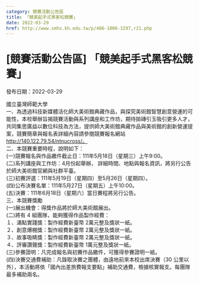 ```yaml
---
category: 競賽活動公告區
title: 「競美起手式黑客松競賽」
date: 2022-03-29
href: http://www.smhs.kh.edu.tw/p/406-1000-3297,r21.php
---
```


# [競賽活動公告區] 「競美起手式黑客松競賽」

發布日期：2022-03-29

國立臺灣師範大學  
一、為透過科技新媒體活化師大美術館典藏作品，與探究美術館智慧創意營運的可能性，本校舉辦旨揭競賽活動與系列講座和工作坊，期待拋磚引玉吸引更多人才，共同集思廣益以數位科技為方法，提供師大美術館典藏作品與美術館的創新營運提案，競賽簡章與報名表詳細內容請參閱競賽報名網站 http://140.122.79.54/ntnucross/。  
二、本競賽重要時程，說明如下：  
(一)競賽報名與作品繳件截止日：111年5月18日（星期三）上午9:00。  
(二)系列講座與工作坊：4月份起舉辦， 詳細時間、地點與報名資訊，將另行公告於師大美術館官網與社群平臺。  
(三)初賽評選：111年5月19日（星期四）至5月26日（星期四）。  
(四)公布決賽名單：111年5月27日（星期五）上午10:00。  
(五)決賽：111年6月18日（星期六）當日賽程將另行公告。  
三、本競賽獎勵  
(一)展出機會：得獎作品將於師大美術館展出。  
(二)將有 4 組團隊，能夠獲得作品製作經費：  
１、滿點實踐獎：製作經費新臺幣 2萬元整及獎狀一紙。  
２、創意爆棚獎：製作經費新臺幣 2萬元整及獎狀一紙。  
３、故事吸睛獎：製作經費新臺幣 2萬元整及獎狀一紙。  
４、評審讚聲獎：製作經費新臺幣 1萬元整及獎狀一紙。  
(三)參賽證明：凡完成報名與初賽作品繳件，可獲得參賽證明一紙。  
(四)決賽交通費補助：凡錄取決賽之團體，由遠地前來本校出席決賽（30 公里以外），本活動將依「國內出差旅費報支要點」補助交通費，檢據核實報支。每團隊最多補助兩名。

